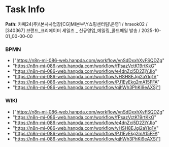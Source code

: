 # Task Info

**Path:** 카페24(주)\본사사업장\[CG]MI본부\Y쇼핑센터팀\운영1 / hrseok02 / [340367] 브랜드_크리에이터 세일즈 _ 신규영업_메일링_콜드메일 발송 / 2025-10-01_00-00-00

### BPMN
- ["https://n8n-mi-086-web.hanpda.com/workflow/vnSdDxxhXvFSQDZg"
- "https://n8n-mi-086-web.hanpda.com/workflow/fPsazVctK19rtKkG"
- "https://n8n-mi-086-web.hanpda.com/workflow/e4dnZci5D2ZjYJIo"
- "https://n8n-mi-086-web.hanpda.com/workflow/vHSH8EJgi2aYIq1V"
- "https://n8n-mi-086-web.hanpda.com/workflow/PJ1EyEkg2mA15FFA"
- "https://n8n-mi-086-web.hanpda.com/workflow/qjhWh3PhKi9eAXSj"]

### WIKI
- ["https://n8n-mi-086-web.hanpda.com/workflow/vnSdDxxhXvFSQDZg"
- "https://n8n-mi-086-web.hanpda.com/workflow/fPsazVctK19rtKkG"
- "https://n8n-mi-086-web.hanpda.com/workflow/e4dnZci5D2ZjYJIo"
- "https://n8n-mi-086-web.hanpda.com/workflow/vHSH8EJgi2aYIq1V"
- "https://n8n-mi-086-web.hanpda.com/workflow/PJ1EyEkg2mA15FFA"
- "https://n8n-mi-086-web.hanpda.com/workflow/qjhWh3PhKi9eAXSj"]

